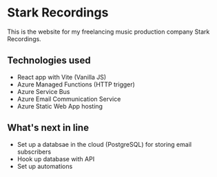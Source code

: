 # Stark Recordings
This is the website for my freelancing music production company Stark Recordings.

## Technologies used
* React app with Vite (Vanilla JS)
* Azure Managed Functions (HTTP trigger)
* Azure Service Bus
* Azure Email Communication Service
* Azure Static Web App hosting

## What's next in line
* Set up a databsae in the cloud (PostgreSQL) for storing email subscribers
* Hook up database with API
* Set up automations 
  
